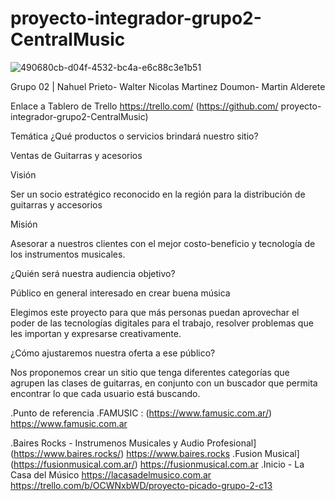 # proyecto-integrador-grupo2-CentralMusic
![490680cb-d04f-4532-bc4a-e6c88c3e1b51](https://user-images.githubusercontent.com/98064522/155972412-e28a510f-172a-4247-8bf0-789781142635.jpg)

Grupo 02 | Nahuel Prieto- Walter Nicolas Martinez Doumon- Martin Alderete

Enlace a Tablero de Trello https://trello.com/
(https://github.com/ proyecto-integrador-grupo2-CentralMusic)

Temática
¿Qué productos o servicios brindará nuestro sitio?

Ventas de Guitarras y acesorios

Visión

Ser un socio estratégico reconocido en la región para la distribución de guitarras y accesorios

Misión

Asesorar a nuestros clientes con el mejor costo-beneficio y tecnología de los instrumentos musicales.

¿Quién será nuestra audiencia objetivo?

Público en general interesado en crear buena música

Elegimos este proyecto para que más personas puedan aprovechar el poder de las tecnologías digitales para el trabajo, resolver problemas que les importan y expresarse creativamente.

¿Cómo ajustaremos nuestra oferta a ese público?

Nos proponemos crear un sitio que tenga diferentes categorías que agrupen las clases de guitarras, en conjunto con un buscador que permita encontrar lo que cada usuario está buscando.

.Punto de referencia
.FAMUSIC : (https://www.famusic.com.ar/)
https://www.famusic.com.ar

.Baires Rocks - Instrumenos Musicales y Audio Profesional](https://www.baires.rocks/)
https://www.baires.rocks
.Fusion Musical](https://fusionmusical.com.ar/)
https://fusionmusical.com.ar
.Inicio - La Casa del Músico
https://lacasadelmusico.com.ar
https://trello.com/b/OCWNxbWD/proyecto-picado-grupo-2-c13